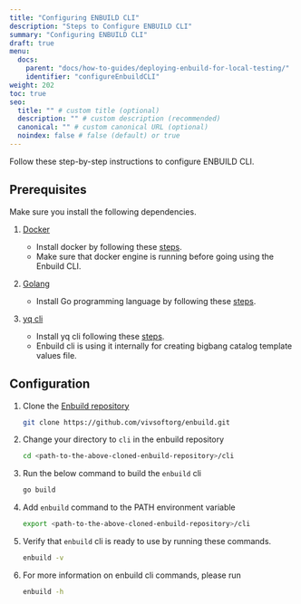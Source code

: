 ```yaml
---
title: "Configuring ENBUILD CLI"
description: "Steps to Configure ENBUILD CLI"
summary: "Configuring ENBUILD CLI"
draft: true
menu:
  docs:
    parent: "docs/how-to-guides/deploying-enbuild-for-local-testing/"
    identifier: "configureEnbuildCLI"
weight: 202
toc: true
seo:
  title: "" # custom title (optional)
  description: "" # custom description (recommended)
  canonical: "" # custom canonical URL (optional)
  noindex: false # false (default) or true
---
```


Follow these step-by-step instructions to configure ENBUILD CLI.

## Prerequisites

Make sure you install the following dependencies.

1. [Docker](https://docs.docker.com/engine/install/)
    - Install docker by following these [steps](https://docs.docker.com/engine/install/).
    - Make sure that docker engine is running before going using the Enbuild CLI.

2. [Golang](https://go.dev/)
    - Install Go programming language by following these [steps](https://go.dev/doc/install).

3. [yq cli](https://mikefarah.gitbook.io/yq)
    - Install yq cli following these [steps](https://github.com/mikefarah/yq/#install).
    - Enbuild cli is using it internally for creating bigbang catalog template values file.


## Configuration

1. Clone the [Enbuild repository](https://github.com/vivsoftorg/enbuild.git)

    ``` bash
    git clone https://github.com/vivsoftorg/enbuild.git
    ```

2. Change your directory to `cli` in the enbuild repository

    ``` bash
    cd <path-to-the-above-cloned-enbuild-repository>/cli
    ```

3. Run the below command to build the `enbuild` cli

    ```bash
    go build
    ```

4. Add `enbuild` command to the PATH environment variable

    ```bash
    export <path-to-the-above-cloned-enbuild-repository>/cli
    ```

5. Verify that `enbuild` cli is ready to use by running these commands.

    ```bash
    enbuild -v
    ```
6. For more information on enbuild cli commands, please run

    ```bash
    enbuild -h
    ```

